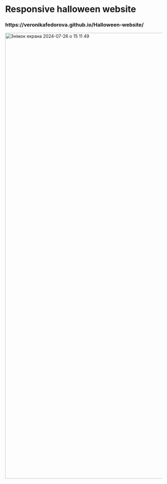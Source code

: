 <h1>Responsive halloween website </h1>
<h3>https://veronikafedorova.github.io/Halloween-website/</h3>
<img width="1428" alt="Знімок екрана 2024-07-26 о 15 11 49" src="https://github.com/user-attachments/assets/bb0f41db-9e8a-452a-a6e3-a948b752c564">


